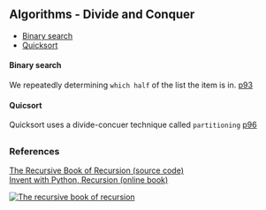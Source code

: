 ## Algorithms - Divide and Conquer

- [Binary search](#binary-search)
- [Quicksort](#quicksort)


#### Binary search
We repeatedly determining `which half` of the list the item is in.   [p93](./binary_search/bs_iterative.py)  

#### Quicsort

Quicksort uses a divide-concuer technique called `partitioning`     [p96](./quicksort/qs_recursive.py)


##


### References

[The Recursive Book of Recursion (source code)](https://github.com/asweigart/the-recursive-book-of-recursion)  
[Invent with Python, Recursion (online book)](https://inventwithpython.com/recursion/)  

[![The recursive book of recursion](https://www.minte9.com/lib/images/references/book_recursion.png)](https://www.amazon.com/gp/product/B09BKL34VL)
